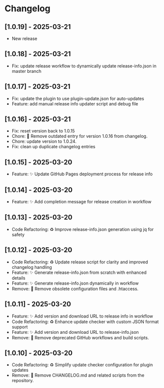 # Changelog

## [1.0.19] - 2025-03-21

- New release


## [1.0.18] - 2025-03-21

- Fix: update release workflow to dynamically update release-info.json in master branch


## [1.0.17] - 2025-03-21

- Fix: update the plugin to use plugin-update.json for auto-updates
- Feature: add manual release info updater script and debug file


## [1.0.16] - 2025-03-21

- Fix: reset version back to 1.0.15
- Chore: 📝 Remove outdated entry for version 1.0.16 from changelog.
- Chore: update version to 1.0.24.
- Fix: clean up duplicate changelog entries


## [1.0.15] - 2025-03-20

- Feature: ✨ Update GitHub Pages deployment process for release info

## [1.0.14] - 2025-03-20

- Feature: ✨ Add completion message for release creation in workflow

## [1.0.13] - 2025-03-20

- Code Refactoring: ♻️ Improve release-info.json generation using jq for safety

## [1.0.12] - 2025-03-20

- Code Refactoring: ♻️ Update release script for clarity and improved changelog handling
- Feature: ✨ Generate release-info.json from scratch with enhanced details
- Feature: ✨ Generate release-info.json dynamically in workflow
- Remove: 🚮 Remove obsolete configuration files and .htaccess.

## [1.0.11] - 2025-03-20

- Feature: ✨ Add version and download URL to release info in workflow
- Code Refactoring: ♻️ Enhance update checker with custom JSON format support
- Feature: ✨ Add version and download URL to release-info.json
- Remove: 🚮 Remove deprecated GitHub workflows and build scripts.

## [1.0.10] - 2025-03-20

- Code Refactoring: ♻️ Simplify update checker configuration for plugin updates
- Remove: 🚮 Remove CHANGELOG.md and related scripts from the repository.
